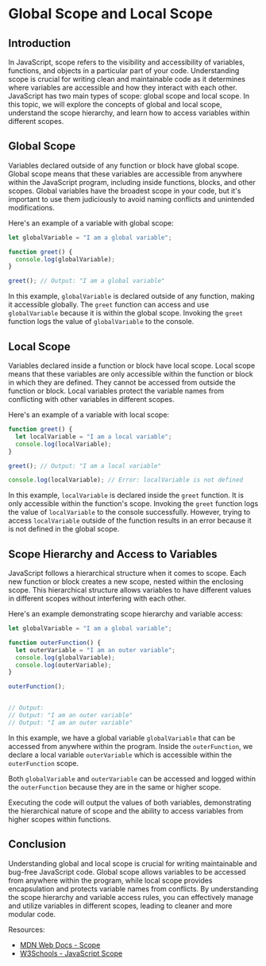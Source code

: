 # Global Scope and Local Scope

## Introduction

In JavaScript, scope refers to the visibility and accessibility of variables, functions, and objects in a particular part of your code. Understanding scope is crucial for writing clean and maintainable code as it determines where variables are accessible and how they interact with each other. JavaScript has two main types of scope: global scope and local scope. In this topic, we will explore the concepts of global and local scope, understand the scope hierarchy, and learn how to access variables within different scopes.

## Global Scope

Variables declared outside of any function or block have global scope. Global scope means that these variables are accessible from anywhere within the JavaScript program, including inside functions, blocks, and other scopes. Global variables have the broadest scope in your code, but it's important to use them judiciously to avoid naming conflicts and unintended modifications.

Here's an example of a variable with global scope:

```javascript
let globalVariable = "I am a global variable";

function greet() {
  console.log(globalVariable);
}

greet(); // Output: "I am a global variable"
```

In this example, `globalVariable` is declared outside of any function, making it accessible globally. The `greet` function can access and use `globalVariable` because it is within the global scope. Invoking the `greet` function logs the value of `globalVariable` to the console.

## Local Scope

Variables declared inside a function or block have local scope. Local scope means that these variables are only accessible within the function or block in which they are defined. They cannot be accessed from outside the function or block. Local variables protect the variable names from conflicting with other variables in different scopes.

Here's an example of a variable with local scope:

```javascript
function greet() {
  let localVariable = "I am a local variable";
  console.log(localVariable);
}

greet(); // Output: "I am a local variable"

console.log(localVariable); // Error: localVariable is not defined
```

In this example, `localVariable` is declared inside the `greet` function. It is only accessible within the function's scope. Invoking the `greet` function logs the value of `localVariable` to the console successfully. However, trying to access `localVariable` outside of the function results in an error because it is not defined in the global scope.

## Scope Hierarchy and Access to Variables

JavaScript follows a hierarchical structure when it comes to scope. Each new function or block creates a new scope, nested within the enclosing scope. This hierarchical structure allows variables to have different values in different scopes without interfering with each other.

Here's an example demonstrating scope hierarchy and variable access:

```javascript
let globalVariable = "I am a global variable";

function outerFunction() {
  let outerVariable = "I am an outer variable";
  console.log(globalVariable);
  console.log(outerVariable);
}

outerFunction();


// Output:
// Output: "I am an outer variable"
// Output: "I am an outer variable"
```

In this example, we have a global variable `globalVariable` that can be accessed from anywhere within the program. Inside the `outerFunction`, we declare a local variable `outerVariable` which is accessible within the `outerFunction` scope.

Both `globalVariable` and `outerVariable` can be accessed and logged within the `outerFunction` because they are in the same or higher scope.

Executing the code will output the values of both variables, demonstrating the hierarchical nature of scope and the ability to access variables from higher scopes within functions.

## Conclusion

Understanding global and local scope is crucial for writing maintainable and bug-free JavaScript code. Global scope allows variables to be accessed from anywhere within the program, while local scope provides encapsulation and protects variable names from conflicts. By understanding the scope hierarchy and variable access rules, you can effectively manage and utilize variables in different scopes, leading to cleaner and more modular code.

Resources:
- [MDN Web Docs - Scope](https://developer.mozilla.org/en-US/docs/Glossary/Scope)
- [W3Schools - JavaScript Scope](https://www.w3schools.com/js/js_scope.asp)